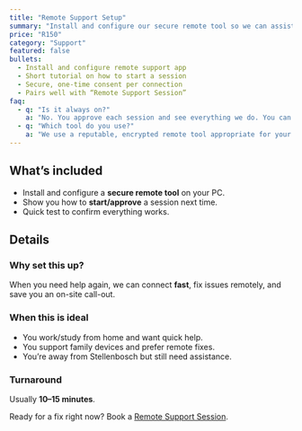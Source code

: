 ```yaml
---
title: "Remote Support Setup"
summary: "Install and configure our secure remote tool so we can assist you quickly next time—no on-site visit needed."
price: "R150"
category: "Support"
featured: false
bullets:
  - Install and configure remote support app
  - Short tutorial on how to start a session
  - Secure, one-time consent per connection
  - Pairs well with “Remote Support Session”
faq:
  - q: "Is it always on?"
    a: "No. You approve each session and see everything we do. You can end the session at any time."
  - q: "Which tool do you use?"
    a: "We use a reputable, encrypted remote tool appropriate for your device. We’ll walk you through it in a few minutes."
---
```


## What’s included
- Install and configure a **secure remote tool** on your PC.  
- Show you how to **start/approve** a session next time.  
- Quick test to confirm everything works.

## Details

### Why set this up?
When you need help again, we can connect **fast**, fix issues remotely, and save you an on-site call-out.

### When this is ideal
- You work/study from home and want quick help.  
- You support family devices and prefer remote fixes.  
- You’re away from Stellenbosch but still need assistance.

### Turnaround
Usually **10–15 minutes**.

<div class="card p-4 mt-4">
  <p class="m-0 text-white/80 text-sm">Ready for a fix right now? Book a <a class="link-fancy" href="/services/remote-support-session">Remote Support Session</a>.</p>
</div>
